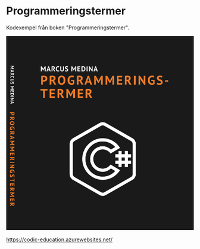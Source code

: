 # Programmeringstermer
Kodexempel från boken "Programmeringstermer". 

<img src="./Programmeringstermerlogga.png">

https://codic-education.azurewebsites.net/

